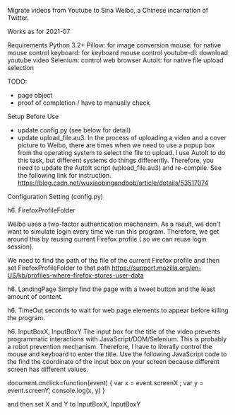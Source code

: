 Migrate videos from Youtube to Sina Weibo, a Chinese incarnation of Twitter. 

Works as for 2021-07 

Requirements
Python 3.2+
Pillow: for image conversion
mouse: for native mouse control
keyboard: for keyboard mouse control
youtube-dl: download youtube video 
Selenium: control web browser
AutoIt: for native file upload selection

TODO: 
* page object
* proof of completion / have to manually check 


Setup Before Use
* update config.py (see below for detail)
* update upload_file.au3. In the process of uploading a video and a cover picture to Weibo, there are times when we need to use a popup box from the operating system to select the file to upload. I use AutoIt to do this task, but different systems do things differently. Therefore, you need to update the AutoIt script (upload_file.au3) and re-compile. See the following link for instruction. 
https://blog.csdn.net/wuxiaobingandbob/article/details/53517074

Configuration Setting (config.py)

h6. FirefoxProfileFolder

Weibo uses a two-factor authentication mechansim. As a result, we don't want to simulate login every time we run this program. Therefore, we get around this by reusing current Firefox profile ( so we can reuse login session). 

We need to find the path of the file of the current Firefox profile and then set FirefoxProfileFolder to that path
https://support.mozilla.org/en-US/kb/profiles-where-firefox-stores-user-data

h6. LandingPage
Simply find the page with a tweet button and the least amount of content. 

h6. TimeOut
seconds to wait for web page elements to appear before killing the program. 

h6. InputBoxX, InputBoxY
The input box for the title of the video prevents programmatic interactions with JavaScript/DOM/Selenium. This is probably a robot prevention mechanism. Therefore, I have to literally control the mouse and keyboard to enter the title. Use the following JavaScript code to the find the coordinate of the input box on your screen because different screen has different values.  

document.onclick=function(event) {
    var x = event.screenX ;
    var y = event.screenY;
    console.log(x, y) 
}

and then set X and Y to  InputBoxX, InputBoxY
